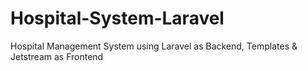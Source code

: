 # Hospital-System-Laravel
Hospital Management System using Laravel as Backend, Templates &amp; Jetstream  as Frontend 
